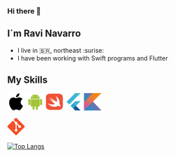 ### Hi there 👋
## I´m Ravi Navarro
- I live in :brazil:, northeast :surise:
- I have been working with Swift programs and Flutter 
## My Skills
<img src="https://raw.githubusercontent.com/devicons/devicon/master/icons/apple/apple-original.svg" alt="appleDeveloper" width="40" height="40" style="max-width:100%;"></img>
<img src="https://raw.githubusercontent.com/devicons/devicon/master/icons/android/android-original.svg" alt="androidDeveloper" width="40" height="40" style="max-width:100%;"></img>
<img src="https://raw.githubusercontent.com/devicons/devicon/master/icons/swift/swift-original.svg" alt="swift" width="40" height="40" style="max-width:100%;"></img>
<img src="https://raw.githubusercontent.com/devicons/devicon/master/icons/flutter/flutter-original.svg" alt="flutter" width="40" height="40" style="max-width:100%;"></img>
<img src="https://raw.githubusercontent.com/devicons/devicon/master/icons/kotlin/kotlin-original.svg" alt="kotlin" width="40" height="40" style="max-width:100%;"></img>

<img src="https://raw.githubusercontent.com/devicons/devicon/master/icons/git/git-original.svg" alt="git" width="40" height="40" style="max-width:100%;"></img>




[![Top Langs](https://github-readme-stats.vercel.app/api/top-langs/?username=ravi2612)](https://github.com/ravi2612/github-readme-stats)
<!--
**ravi2612/ravi2612** is a ✨ _special_ ✨ repository because its `README.md` (this file) appears on your GitHub profile.

Here are some ideas to get you started:

- 🔭 I’m currently working on ...
- 🌱 I’m currently learning ...
- 👯 I’m looking to collaborate on ...
- 🤔 I’m looking for help with ...
- 💬 Ask me about ...
- 📫 How to reach me: ...
- 😄 Pronouns: ...
- ⚡ Fun fact: ...
-->
